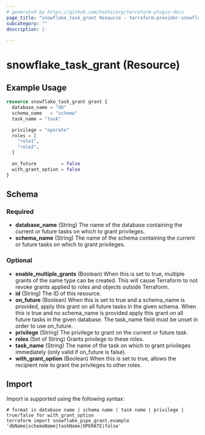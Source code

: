 ```yaml
---
# generated by https://github.com/hashicorp/terraform-plugin-docs
page_title: "snowflake_task_grant Resource - terraform-provider-snowflake"
subcategory: ""
description: |-
  
---
```


# snowflake_task_grant (Resource)



## Example Usage

```terraform
resource snowflake_task_grant grant {
  database_name = "db"
  schema_name   = "schema"
  task_name = "task"

  privilege = "operate"
  roles = [
    "role1",
    "role2",
  ]

  on_future         = false
  with_grant_option = false
}
```

<!-- schema generated by tfplugindocs -->
## Schema

### Required

- **database_name** (String) The name of the database containing the current or future tasks on which to grant privileges.
- **schema_name** (String) The name of the schema containing the current or future tasks on which to grant privileges.

### Optional

- **enable_multiple_grants** (Boolean) When this is set to true, multiple grants of the same type can be created. This will cause Terraform to not revoke grants applied to roles and objects outside Terraform.
- **id** (String) The ID of this resource.
- **on_future** (Boolean) When this is set to true and a schema_name is provided, apply this grant on all future tasks in the given schema. When this is true and no schema_name is provided apply this grant on all future tasks in the given database. The task_name field must be unset in order to use on_future.
- **privilege** (String) The privilege to grant on the current or future task.
- **roles** (Set of String) Grants privilege to these roles.
- **task_name** (String) The name of the task on which to grant privileges immediately (only valid if on_future is false).
- **with_grant_option** (Boolean) When this is set to true, allows the recipient role to grant the privileges to other roles.

## Import

Import is supported using the following syntax:

```shell
# format is database name | schema name | task name | privilege | true/false for with_grant_option
terraform import snowflake_pipe_grant.example 'dbName|schemaName|taskName|OPERATE|false'
```
